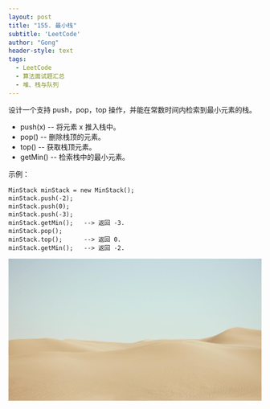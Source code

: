 ```yaml
---
layout: post
title: "155. 最小栈"
subtitle: 'LeetCode'
author: "Gong"
header-style: text
tags:
  - LeetCode
  - 算法面试题汇总
  - 堆、栈与队列
---
```


设计一个支持 push，pop，top 操作，并能在常数时间内检索到最小元素的栈。

- push(x) -- 将元素 x 推入栈中。
- pop() -- 删除栈顶的元素。
- top() -- 获取栈顶元素。
- getMin() -- 检索栈中的最小元素。

示例：
```
MinStack minStack = new MinStack();
minStack.push(-2);
minStack.push(0);
minStack.push(-3);
minStack.getMin();   --> 返回 -3.
minStack.pop();
minStack.top();      --> 返回 0.
minStack.getMin();   --> 返回 -2.
```


![](../img/404-bg.jpg)